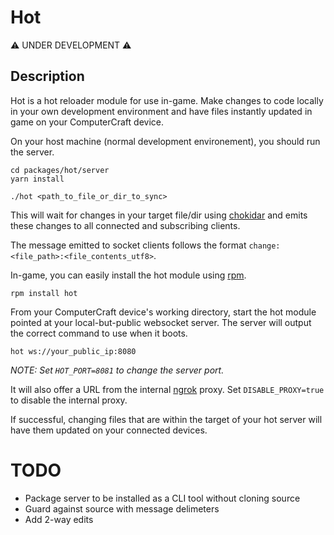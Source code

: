 # Hot

:warning: UNDER DEVELOPMENT :warning:

## Description

Hot is a hot reloader module for use in-game.
Make changes to code locally in your own development environment and have files instantly updated in game on your ComputerCraft device.

On your host machine (normal development environement), you should run the server.

```
cd packages/hot/server
yarn install

./hot <path_to_file_or_dir_to_sync>
```

This will wait for changes in your target file/dir using [chokidar](https://github.com/paulmillr/chokidar) and emits these changes to all connected and subscribing clients.

The message emitted to socket clients follows the format `change:<file_path>:<file_contents_utf8>`.

In-game, you can easily install the hot module using [rpm](https://github.com/Reactified/rpm).

```
rpm install hot
```

From your ComputerCraft device's working directory, start the hot module pointed at your local-but-public websocket server. The server will output the correct command to use when it boots.

```
hot ws://your_public_ip:8080
```

_NOTE: Set `HOT_PORT=8081` to change the server port._

It will also offer a URL from the internal [ngrok](https://ngrok.com/) proxy. Set `DISABLE_PROXY=true` to disable the internal proxy.

If successful, changing files that are within the target of your hot server will have them updated on your connected devices.

# TODO

- Package server to be installed as a CLI tool without cloning source
- Guard against source with message delimeters
- Add 2-way edits
